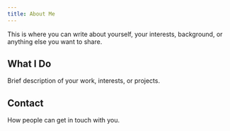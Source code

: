 ```yaml
---
title: About Me
---
```


This is where you can write about yourself, your interests, background, or anything else you want to share.

## What I Do

Brief description of your work, interests, or projects.

## Contact

How people can get in touch with you.